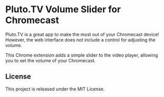 # Pluto.TV Volume Slider for Chromecast

Pluto.TV is a great app to make the most out of your Chromecast device!
However, the web interface does not include a control for adjusting the
volume.

This Chrome extension adds a simple slider to the video player, allowing
you to set the volume of your Chromecast.

## License

This project is released under the MIT License.
